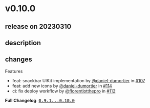 # v0.10.0

## release on 20230310
## description
## changes
Features

* feat: snackbar UIKit implementation by <a class="user-mention notranslate" data-hovercard-type="user" data-hovercard-url="/users/daniel-dumortier/hovercard" data-octo-click="hovercard-link-click" data-octo-dimensions="link_type:self" href="https://github.com/daniel-dumortier">@daniel-dumortier</a> in <a class="issue-link js-issue-link" data-error-text="Failed to load title" data-id="1513642981" data-permission-text="Title is private" data-url="https://github.com/Decathlon/vitamin-ios/issues/107" data-hovercard-type="pull_request" data-hovercard-url="/Decathlon/vitamin-ios/pull/107/hovercard" href="https://github.com/Decathlon/vitamin-ios/pull/107">#107</a>
* feat: add new icons by <a class="user-mention notranslate" data-hovercard-type="user" data-hovercard-url="/users/daniel-dumortier/hovercard" data-octo-click="hovercard-link-click" data-octo-dimensions="link_type:self" href="https://github.com/daniel-dumortier">@daniel-dumortier</a> in <a class="issue-link js-issue-link" data-error-text="Failed to load title" data-id="1572816584" data-permission-text="Title is private" data-url="https://github.com/Decathlon/vitamin-ios/issues/114" data-hovercard-type="pull_request" data-hovercard-url="/Decathlon/vitamin-ios/pull/114/hovercard" href="https://github.com/Decathlon/vitamin-ios/pull/114">#114</a>
* ci: fix deploy workflow by <a class="user-mention notranslate" data-hovercard-type="user" data-hovercard-url="/users/florentlotthepro/hovercard" data-octo-click="hovercard-link-click" data-octo-dimensions="link_type:self" href="https://github.com/florentlotthepro">@florentlotthepro</a> in <a class="issue-link js-issue-link" data-error-text="Failed to load title" data-id="1550582653" data-permission-text="Title is private" data-url="https://github.com/Decathlon/vitamin-ios/issues/112" data-hovercard-type="pull_request" data-hovercard-url="/Decathlon/vitamin-ios/pull/112/hovercard" href="https://github.com/Decathlon/vitamin-ios/pull/112">#112</a>

<strong>Full Changelog</strong>: <a class="commit-link" href="https://github.com/Decathlon/vitamin-ios/compare/0.9.1...0.10.0"><tt>0.9.1...0.10.0</tt></a>

